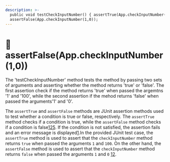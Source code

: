 ```yaml
---
description: >-
  public void testCheckInputNumber() { assertTrue(App.checkInputNumber(1,100));
  assertFalse(App.checkInputNumber(1,0));
---
```


# 🍡 assertFalse(App.checkInputNumber(1,0))

The 'testCheckInputNumber' method tests the method by passing two sets of arguments and asserting whether the method returns 'true' or 'false'. The first assertion check if the method returns 'true' when passed the argemtns '1' and '100', while the second assertion if the mehod returns 'false' when passed the arguments'1' and '0'.

The `assertTrue` and `assertFalse` methods are JUnit assertion methods used to test whether a condition is true or false, respectively. The `assertTrue` method checks if a condition is true, while the `assertFalse` method checks if a condition is false[1](https://stackoverflow.com/questions/3241105/java-junit-asserttrue-vs-assertfalse)[2](https://coderolls.com/assertTrue-and-assertFalse-in-junit/)[5](https://www.lambdatest.com/blog/junit-assertions-example-for-selenium-testing/). If the condition is not satisfied, the assertion fails and an error message is displayed[1](https://stackoverflow.com/questions/3241105/java-junit-asserttrue-vs-assertfalse).In the provided JUnit test case, the `assertTrue` method is used to assert that the `checkInputNumber` method returns `true` when passed the arguments `1` and `100`. On the other hand, the `assertFalse` method is used to assert that the `checkInputNumber` method returns `false` when passed the arguments `1` and `0` [1](https://stackoverflow.com/questions/3241105/java-junit-asserttrue-vs-assertfalse)[2](https://coderolls.com/assertTrue-and-assertFalse-in-junit/).
